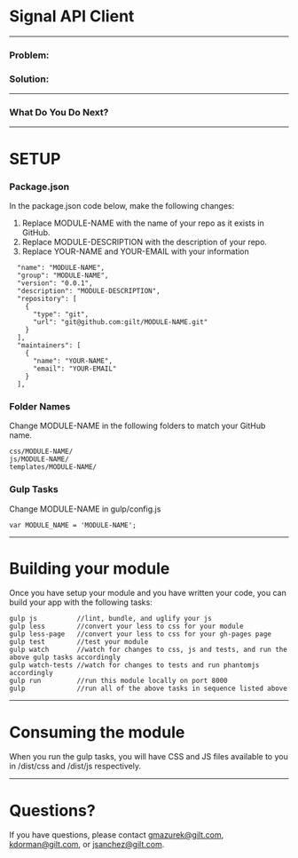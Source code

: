 # Signal API Client

* * *

### Problem:


### Solution:


* * *

### What Do You Do Next?



* * *

# SETUP

### Package.json

In the package.json code below, make the following changes:

1. Replace MODULE-NAME with the name of your repo as it exists in GitHub.
2. Replace MODULE-DESCRIPTION with the description of your repo.
3. Replace YOUR-NAME and YOUR-EMAIL with your information



```
  "name": "MODULE-NAME",
  "group": "MODULE-NAME",
  "version": "0.0.1",
  "description": "MODULE-DESCRIPTION",
  "repository": [
    {
      "type": "git",
      "url": "git@github.com:gilt/MODULE-NAME.git"
    }
  ],
  "maintainers": [
    {
      "name": "YOUR-NAME",
      "email": "YOUR-EMAIL"
    }
  ],
```


### Folder Names

Change MODULE-NAME in the following folders to match your GitHub name.

```
css/MODULE-NAME/
js/MODULE-NAME/
templates/MODULE-NAME/
```


### Gulp Tasks

Change MODULE-NAME in gulp/config.js

```
var MODULE_NAME = 'MODULE-NAME';

```

* * *

# Building your module

Once you have setup your module and you have written your code, you can build your app with the following tasks:


```
gulp js          //lint, bundle, and uglify your js
gulp less        //convert your less to css for your module
gulp less-page   //convert your less to css for your gh-pages page
gulp test        //test your module
gulp watch       //watch for changes to css, js and tests, and run the above gulp tasks accordingly
gulp watch-tests //watch for changes to tests and run phantomjs accordingly
gulp run         //run this module locally on port 8000
gulp             //run all of the above tasks in sequence listed above
```


* * *

# Consuming the module

When you run the gulp tasks, you will have CSS and JS files available to you in /dist/css and /dist/js respectively.

* * *

# Questions?

If you have questions, please contact <gmazurek@gilt.com>, <kdorman@gilt.com>, or <jsanchez@gilt.com>.
